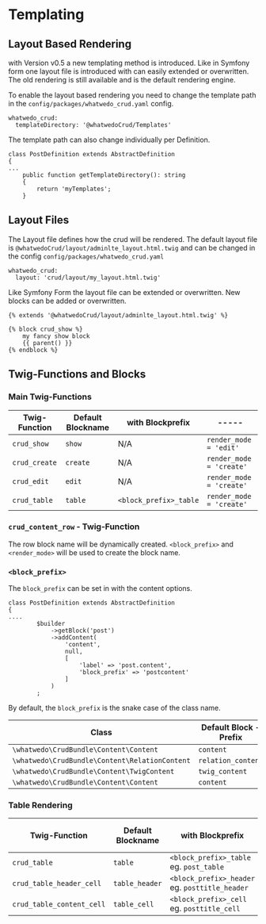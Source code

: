 # Templating

## Layout Based Rendering

with Version v0.5 a new templating method is introduced. Like in Symfony form one layout file is introduced with 
can easily extended or overwritten. The old rendering is still available and is the default rendering engine.  

To enable the layout based rendering you need to change the template path in the `config/packages/whatwedo_crud.yaml` config.

```
whatwedo_crud:
  templateDirectory: '@whatwedoCrud/Templates'
```

The template path can also change individually per Definition. 

```
class PostDefinition extends AbstractDefinition
{
...
    public function getTemplateDirectory(): string
    {
        return 'myTemplates';
    }

```

## Layout Files

The Layout file defines how the crud will be rendered. The default layout file is `@whatwedoCrud/layout/adminlte_layout.html.twig` 
and can be changed in the config `config/packages/whatwedo_crud.yaml`

```
whatwedo_crud:
  layout: 'crud/layout/my_layout.html.twig'
```

Like Symfony Form the layout file can be extended or overwritten. New blocks can be added or overwritten. 

```
{% extends '@whatwedoCrud/layout/adminlte_layout.html.twig' %}

{% block crud_show %}
    my fancy show block
    {{ parent() }}
{% endblock %}

```

## Twig-Functions and Blocks


### Main Twig-Functions
| Twig-Function  | Default Blockname | with Blockprefix        | -----                     |
|--------------- |----------         | ----                    | -----                     |
|`crud_show`     |`show`             | N/A                     | `render_mode = 'edit'`    |
|`crud_create`   |`create`           | N/A                     | `render_mode = 'create'`  |
|`crud_edit`     |`edit`             | N/A                     | `render_mode = 'create'`  |
|`crud_table`    |`table`            | `<block_prefix>_table`  | `render_mode = 'create'`  |


### `crud_content_row` - Twig-Function 

The row block name will be dynamically created.   `<block_prefix>` and `<render_mode>` will be used to create the block name.

### `<block_prefix>`

The `block_prefix` can be set in with the content options.

```
class PostDefinition extends AbstractDefinition
{
....
        $builder
            ->getBlock('post')
            ->addContent(
                'content',
                null,
                [
                    'label' => 'post.content',
                    'block_prefix' => 'postcontent'
                ]
            )
        ;

```

By default, the `block_prefix` is the snake case of the class name. 

| Class                                         | Default Block - Prefix |
|---------------                                |-----------             |
|`\whatwedo\CrudBundle\Content\Content`         |`content`               |
|`\whatwedo\CrudBundle\Content\RelationContent` |`relation_content`      |
|`\whatwedo\CrudBundle\Content\TwigContent`     |`twig_content`          |
|`\whatwedo\CrudBundle\Content\Content`         |`content`               | 



### Table Rendering

| Twig-Function             | Default Blockname | with Blockprefix | ---   |
|---------------            | ----------        | ----                   | -----                     |
|`crud_table`               | `table`           | `<block_prefix>_table`<br> eg. `post_table`        |
|`crud_table_header_cell`   | `table_header`    | `<block_prefix>_header`<br> eg. `posttitle_header` |
|`crud_table_content_cell`  | `table_cell`      | `<block_prefix>_cell`<br> eg. `posttitle_cell`     |


